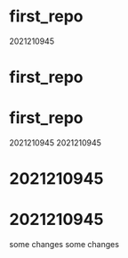 # first_repo
2021210945
# first_repo
# first_repo
2021210945
 2021210945
# 2021210945
# 2021210945
some changes
some changes
